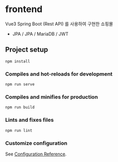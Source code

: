 # frontend
  Vue3 
  Spring Boot (Rest API) 를 사용하여 구현한 쇼핑몰
  - JPA / JPA / MariaDB / JWT

## Project setup
```
npm install
```

### Compiles and hot-reloads for development
```
npm run serve
```

### Compiles and minifies for production
```
npm run build
```

### Lints and fixes files
```
npm run lint
```

### Customize configuration
See [Configuration Reference](https://cli.vuejs.org/config/).
